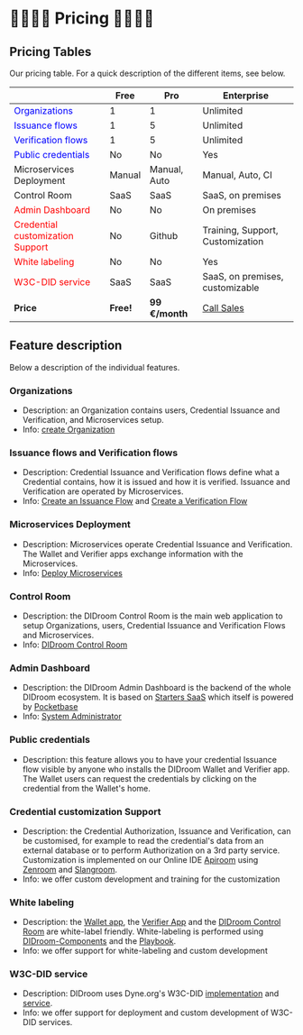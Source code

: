 # 🫱🏽‍🫲🏿 Pricing 🫱🏾‍🫲🏼
 
## Pricing Tables

Our pricing table. For a quick description of the different items, see below. 

|                         										| **Free**        | **Pro**       |        **Enterprise** |  
|--|--|--|--|
|<span style="color:blue">Organizations</span>    				|  		 1          |      1       	| Unlimited             |
|<span style="color:blue">Issuance flows</span>					|  		 1          |      5       	| Unlimited             |
|<span style="color:blue">Verification flows</span>				|  		 1          |      5       	| Unlimited             |
|<span style="color:blue">Public credentials</span>				|  		No          |      No      	|  	Yes                 |
|Microservices Deployment 										|  Manual         	| Manual, Auto  | Manual, Auto, CI      |
|Control Room             										|  SaaS           	| SaaS          | SaaS, on premises     |
|<span style="color:red">Admin Dashboard</span> 				|  No             	| No            | On premises           |
|<span style="color:red">Credential customization Support</span> |    No   			|     Github  	| Training, Support, Customization |
|<span style="color:red">White labeling</span>					|  No	            |     No        | Yes  	                    |
|<span style="color:red">W3C-DID service</span> 				|  SaaS	          	|     SaaS      | SaaS, on premises, customizable     |
|**Price**                										| **Free!**       	| **99 €/month**|  [Call Sales](mailto:sales@forkbomb.eu)   |



## Feature description

Below a description of the individual features. 

### Organizations
- Description: an Organization contains users, Credential Issuance and Verification, and Microservices setup.  
- Info: [create Organization](../1_orgadmin/create)

### Issuance flows and Verification flows
- Description: Credential Issuance and Verification flows define what a Credential contains, how it is issued and how it is verified. Issuance and Verification are operated by Microservices.  
- Info: [Create an Issuance Flow](../1_orgadmin/issuance_flow) and [Create a Verification Flow](../3_verifier/2_verification_flow) 

### Microservices Deployment 

- Description: Microservices operate Credential Issuance and Verification. The Wallet and Verifier apps exchange information with the Microservices. 
- Info: [Deploy Microservices](../4_sysadmin/deploy_microservices) 

### Control Room
- Description: the DIDroom Control Room is the main web application to setup Organizations, users, Credential Issuance and Verification Flows and Microservices.
- Info: [DIDroom Control Room](../1_orgadmin/index) 

### Admin Dashboard
- Description: the DIDroom Admin Dashboard is the backend of the whole DIDroom ecosystem. It is based on [Starters SaaS](https://github.com/dyne/starters) which itself is powered by [Pocketbase](https://github.com/pocketbase/pocketbase)
- Info: [System Administrator](../4_sysadmin/)

### Public credentials      
- Description: this feature allows you to have your credential Issuance flow visible by anyone who installs the DIDroom Wallet and Verifier app. The Wallet users can request the credentials by clicking on the credential from the Wallet's home.

### Credential customization Support
- Description: the Credential Authorization, Issuance and Verification, can be customised, for example to read the credential's data from an external database or to perform Authorization on a 3rd party service. Customization is implemented on our Online IDE [Apiroom](https://apiroom.net/) using [Zenroom](https://dev.zenroom.org/) and [Slangroom](https://dyne.org/slangroom/).
- Info: we offer custom development and training for the customization 

### White labeling
- Description: the [Wallet app](https://github.com/forkbombEu/wallet), the [Verifier App](https://github.com/forkbombEu/verifier) and the [DIDroom Control Room](https://github.com/ForkbombEu/signroom/tree/main/webapp) are white-label friendly. White-labeling is performed using [DIDroom-Components](https://github.com/ForkbombEu/didroom-components) and the [Playbook](https://forkbombeu.github.io/didroom-components/).  
- Info: we offer support for white-labeling and custom development  

### W3C-DID service
- Description: DIDroom uses Dyne.org's W3C-DID [implementation](https://github.com/dyne/w3c-did) and [service](https://explorer.did.dyne.org/).  
- Info: we offer support for deployment and custom development of W3C-DID services. 
